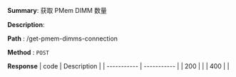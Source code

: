 **Summary**: 获取 PMem DIMM 数量

**Description**:

**Path** : /get-pmem-dimms-connection

**Method** : `POST`

**Response**
| code      | Description |
| ----------- | ----------- |
|  200   |       |
|  400   |       |

